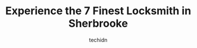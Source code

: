 ---
layout: ampstory
image: https://i0.wp.com/www.auto.or.id/wp-content/uploads/2023/06/donloxharmer-0-sherbrooke-1686325832.jpeg?resize=640,853
author: techidn
featured: false
description: Sherbrooke, Quebec, Canada is a haven for Locksmith enthusiasts, boasting an impressive array of 7 top-notch establishments. Whether youre a seasoned connoisseur or simply curious to explor
title: Experience the 7 Finest Locksmith in Sherbrooke
cover:
   title: Experience the 7 Finest Locksmith in Sherbrooke
   subtitle: AUTO.OR.ID
   background: https://www.auto.or.id/wp-content/uploads/2023/06/donloxharmer-0-sherbrooke-1686325832.jpeg

pages: 
 - layout: thirds
   top: <h1>#1 DonloxHarmer</h1>
   bottom: "<p>Very professional and friendly, will certainly come back if I need to.</p>"
   background: https://www.auto.or.id/wp-content/uploads/2023/06/donloxharmer-1-sherbrooke-1686325834.jpeg
   backgroundblur: true
 - layout: thirds
   top: <h1>#2 Serrurier McWhinnie Locksmith Inc</h1>
   bottom: "<p>6010 Sherbrooke St W, Montreal, Quebec H4A 1X9, Canada</p>"
   background: https://www.auto.or.id/wp-content/uploads/2023/06/donloxharmer-2-sherbrooke-1686325834.jpeg
   cta:
      link: https://www.auto.or.id/experience-the-7-finest-locksmith-in-sherbrooke/
      text: Experience the 7 Finest Locksmith in Sherbrooke
 - layout: thirds
   top: <h1>#3 A G C Serrurier 2010 Inc</h1>
   bottom: "<p>1255 Rue Sherbrooke, Magog, QC J1X 2T2, Canada</p>"
   background: https://images.unsplash.com/photo-1665065337441-699748f75598?ixlib=rb-4.0.3&ixid=MnwxMjA3fDB8MHxwaG90by1wYWdlfHx8fGVufDB8fHx8&auto=format&fit=crop&w=640&h=853&q=80
   cta:
      link: https://www.auto.or.id/experience-the-7-finest-locksmith-in-sherbrooke/
      text: Experience the 7 Finest Locksmith in Sherbrooke
 - layout: thirds
   top: <h1>#4 Serrupro Montréal - Serrurier Métropole</h1>
   bottom: "<p>8805 Sherbrooke St E, Montreal, Quebec H1L 1C4, Canada</p>"
   background: https://images.unsplash.com/photo-1535448580089-c7f9490c78b1?ixlib=rb-4.0.3&ixid=MnwxMjA3fDB8MHxwaG90by1wYWdlfHx8fGVufDB8fHx8&auto=format&fit=crop&w=640&h=853&q=80
   cta:
      link: https://www.auto.or.id/experience-the-7-finest-locksmith-in-sherbrooke/
      text: Experience the 7 Finest Locksmith in Sherbrooke
 - layout: thirds
   top: <h1>#5 Minute Key</h1>
   bottom: "<p>3400 Boulevard De Portland, Sherbrooke, Quebec J1L 2X1, Canada</p>"
   background: https://images.unsplash.com/photo-1632275231320-f1bc3a16a414?ixlib=rb-4.0.3&ixid=MnwxMjA3fDB8MHxwaG90by1wYWdlfHx8fGVufDB8fHx8&auto=format&fit=crop&w=640&h=853&q=80
   cta:
      link: https://www.auto.or.id/experience-the-7-finest-locksmith-in-sherbrooke/
      text: Experience the 7 Finest Locksmith in Sherbrooke
 - layout: thirds
   top: <h1>#6 Minute Key</h1>
   bottom: "<p>1645 Rue King E, Sherbrooke, QC J1G 5G7, Canada</p>"
   background: https://images.unsplash.com/photo-1639928846412-63b3f15c6f21?ixlib=rb-4.0.3&ixid=MnwxMjA3fDB8MHxwaG90by1wYWdlfHx8fGVufDB8fHx8&auto=format&fit=crop&w=640&h=853&q=80
   cta:
      link: https://www.auto.or.id/experience-the-7-finest-locksmith-in-sherbrooke/
      text: Experience the 7 Finest Locksmith in Sherbrooke
 - layout: thirds
   top: <h1>#7 A E B Serrurier Expert</h1>
   bottom: "<p>1374 Rue King O, Sherbrooke, QC J1J 2B6, Canada</p>"
   background: https://images.unsplash.com/photo-1635433868513-afc621b81834?ixlib=rb-4.0.3&ixid=MnwxMjA3fDB8MHxwaG90by1wYWdlfHx8fGVufDB8fHx8&auto=format&fit=crop&w=640&h=853&q=80
   cta:
      link: https://www.auto.or.id/experience-the-7-finest-locksmith-in-sherbrooke/
      text: Experience the 7 Finest Locksmith in Sherbrooke
 - layout: thirds
   middle: Continue reading...
   background: https://images.unsplash.com/photo-1579124687339-a3d41bd2e2dc?ixlib=rb-4.0.3&ixid=MnwxMjA3fDB8MHxwaG90by1wYWdlfHx8fGVufDB8fHx8&auto=format&fit=crop&w=640&h=853&q=80
   cta:
      link: https://www.auto.or.id/experience-the-7-finest-locksmith-in-sherbrooke/
      text: Experience the 7 Finest Locksmith in Sherbrooke

---